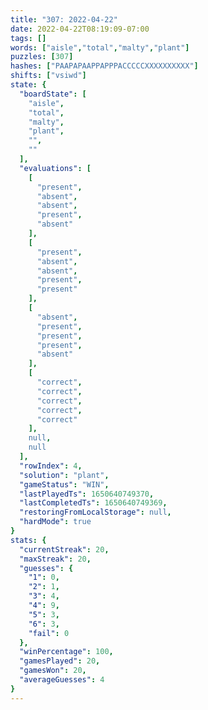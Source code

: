 ```yaml
---
title: "307: 2022-04-22"
date: 2022-04-22T08:19:09-07:00
tags: []
words: ["aisle","total","malty","plant"]
puzzles: [307]
hashes: ["PAAPAPAAPPAPPPACCCCCXXXXXXXXXX"]
shifts: ["vsiwd"]
state: {
  "boardState": [
    "aisle",
    "total",
    "malty",
    "plant",
    "",
    ""
  ],
  "evaluations": [
    [
      "present",
      "absent",
      "absent",
      "present",
      "absent"
    ],
    [
      "present",
      "absent",
      "absent",
      "present",
      "present"
    ],
    [
      "absent",
      "present",
      "present",
      "present",
      "absent"
    ],
    [
      "correct",
      "correct",
      "correct",
      "correct",
      "correct"
    ],
    null,
    null
  ],
  "rowIndex": 4,
  "solution": "plant",
  "gameStatus": "WIN",
  "lastPlayedTs": 1650640749370,
  "lastCompletedTs": 1650640749369,
  "restoringFromLocalStorage": null,
  "hardMode": true
}
stats: {
  "currentStreak": 20,
  "maxStreak": 20,
  "guesses": {
    "1": 0,
    "2": 1,
    "3": 4,
    "4": 9,
    "5": 3,
    "6": 3,
    "fail": 0
  },
  "winPercentage": 100,
  "gamesPlayed": 20,
  "gamesWon": 20,
  "averageGuesses": 4
}
---
```


<!-- more -->
